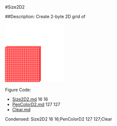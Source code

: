 #Size2D2

##Description: Create 2-byte 2D grid of <width> <height>

![](Size2D2.png)

Figure Code:
- [Size2D2.md](Size2D2) 16 16
- [PenColorD2.md](PenColorD2) 127 127
- [Clear.md](Clear)

Condensed: Size2D2 16 16;PenColorD2 127 127;Clear

